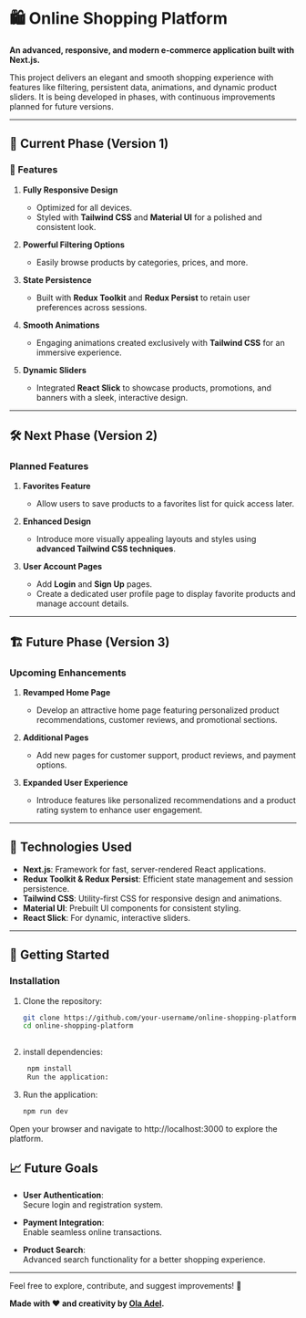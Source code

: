 # 🛍️ Online Shopping Platform  

**An advanced, responsive, and modern e-commerce application built with Next.js.**  

This project delivers an elegant and smooth shopping experience with features like filtering, persistent data, animations, and dynamic product sliders. It is being developed in phases, with continuous improvements planned for future versions.  

---

## 🚀 Current Phase (Version 1)  

### 🌟 Features  

1. **Fully Responsive Design**  
   - Optimized for all devices.  
   - Styled with **Tailwind CSS** and **Material UI** for a polished and consistent look.  

2. **Powerful Filtering Options**  
   - Easily browse products by categories, prices, and more.  

3. **State Persistence**  
   - Built with **Redux Toolkit** and **Redux Persist** to retain user preferences across sessions.  

4. **Smooth Animations**  
   - Engaging animations created exclusively with **Tailwind CSS** for an immersive experience.  

5. **Dynamic Sliders**  
   - Integrated **React Slick** to showcase products, promotions, and banners with a sleek, interactive design.  

---

## 🛠️ Next Phase (Version 2)  

### Planned Features  

1. **Favorites Feature**  
   - Allow users to save products to a favorites list for quick access later.  

2. **Enhanced Design**  
   - Introduce more visually appealing layouts and styles using **advanced Tailwind CSS techniques**.  

3. **User Account Pages**  
   - Add **Login** and **Sign Up** pages.  
   - Create a dedicated user profile page to display favorite products and manage account details.  

---

## 🏗️ Future Phase (Version 3)  

### Upcoming Enhancements  

1. **Revamped Home Page**  
   - Develop an attractive home page featuring personalized product recommendations, customer reviews, and promotional sections.  

2. **Additional Pages**  
   - Add new pages for customer support, product reviews, and payment options.  

3. **Expanded User Experience**  
   - Introduce features like personalized recommendations and a product rating system to enhance user engagement.  

---

## 🔧 Technologies Used  

- **Next.js**: Framework for fast, server-rendered React applications.  
- **Redux Toolkit & Redux Persist**: Efficient state management and session persistence.  
- **Tailwind CSS**: Utility-first CSS for responsive design and animations.  
- **Material UI**: Prebuilt UI components for consistent styling.  
- **React Slick**: For dynamic, interactive sliders.  

---

## 📝 Getting Started  

### Installation  

1. Clone the repository:  
   ```bash  
   git clone https://github.com/your-username/online-shopping-platform.git  
   cd online-shopping-platform
  
2. install dependencies:
   ```bash  
    npm install  
    Run the application:
3. Run the application:
   ```bash  
   npm run dev  

Open your browser and navigate to http://localhost:3000 to explore the platform.

## 📈 Future Goals  

- **User Authentication**:  
  Secure login and registration system.  

- **Payment Integration**:  
  Enable seamless online transactions.  

- **Product Search**:  
  Advanced search functionality for a better shopping experience.  

---

Feel free to explore, contribute, and suggest improvements! 🎉  

**Made with ❤️ and creativity by [Ola Adel](https://github.com/your-username).**  
